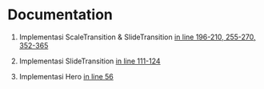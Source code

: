 # Documentation

1. Implementasi ScaleTransition & SlideTransition [in line 196-210, 255-270, 352-365](https://github.com/fauzan2720/flutter_Fauzan-Abdillah/blob/main/22_Flutter-Animation/praktikum/first_project/lib/presentation/pages/contacts_page.dart)

2. Implementasi SlideTransition [in line 111-124](https://github.com/fauzan2720/flutter_Fauzan-Abdillah/blob/main/22_Flutter-Animation/praktikum/first_project/lib/presentation/pages/gallery_page.dart) 

3. Implementasi Hero [in line 56](https://github.com/fauzan2720/flutter_Fauzan-Abdillah/blob/main/22_Flutter-Animation/praktikum/first_project/lib/presentation/pages/gallery_page.dart) 